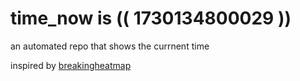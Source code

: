 # time_now is (( 1730134800029 ))

an automated repo that shows the currnent time

inspired by [breakingheatmap](https://github.com/breakingheatmap/breakingheatmap)